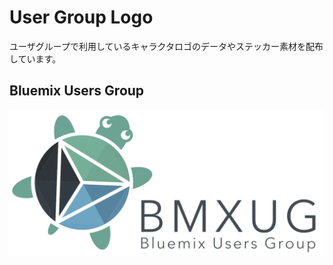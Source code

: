 # User Group Logo

ユーザグループで利用しているキャラクタロゴのデータやステッカー素材を配布しています。

## Bluemix Users Group 

![BMXUG](bmxug_logo_green.png)


